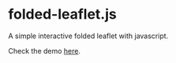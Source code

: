 # folded-leaflet.js

A simple interactive folded leaflet with javascript.

Check the demo <a href="https://mathieu-funfrock.com/folded-leaflet">here</a>.
